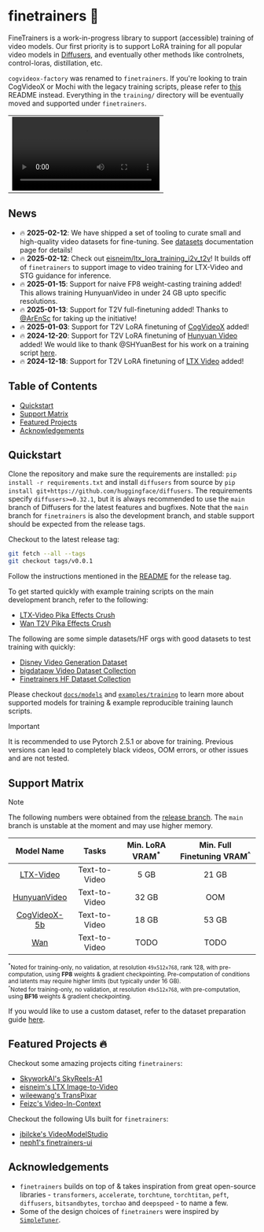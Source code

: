 # finetrainers 🧪

FineTrainers is a work-in-progress library to support (accessible) training of video models. Our first priority is to support LoRA training for all popular video models in [Diffusers](https://github.com/huggingface/diffusers), and eventually other methods like controlnets, control-loras, distillation, etc.

`cogvideox-factory` was renamed to `finetrainers`. If you're looking to train CogVideoX or Mochi with the legacy training scripts, please refer to [this](./training/README.md) README instead. Everything in the `training/` directory will be eventually moved and supported under `finetrainers`.

<table align="center">
<tr>
  <td align="center"><video src="https://github.com/user-attachments/assets/aad07161-87cb-4784-9e6b-16d06581e3e5">Your browser does not support the video tag.</video></td>
</tr>
</table>

## News

- 🔥 **2025-02-12**: We have shipped a set of tooling to curate small and high-quality video datasets for fine-tuning. See [datasets](./docs/dataset/README.md) documentation page for details!
- 🔥 **2025-02-12**: Check out [eisneim/ltx_lora_training_i2v_t2v](https://github.com/eisneim/ltx_lora_training_i2v_t2v/)! It builds off of `finetrainers` to support image to video training for LTX-Video and STG guidance for inference.
- 🔥 **2025-01-15**: Support for naive FP8 weight-casting training added! This allows training HunyuanVideo in under 24 GB upto specific resolutions.
- 🔥 **2025-01-13**: Support for T2V full-finetuning added! Thanks to [@ArEnSc](https://github.com/ArEnSc) for taking up the initiative!
- 🔥 **2025-01-03**: Support for T2V LoRA finetuning of [CogVideoX](https://huggingface.co/docs/diffusers/main/api/pipelines/cogvideox) added!
- 🔥 **2024-12-20**: Support for T2V LoRA finetuning of [Hunyuan Video](https://huggingface.co/docs/diffusers/main/api/pipelines/hunyuan_video) added! We would like to thank @SHYuanBest for his work on a training script [here](https://github.com/huggingface/diffusers/pull/10254).
- 🔥 **2024-12-18**: Support for T2V LoRA finetuning of [LTX Video](https://huggingface.co/docs/diffusers/main/api/pipelines/ltx_video) added!

## Table of Contents

- [Quickstart](#quickstart)
- [Support Matrix](#support-matrix)
- [Featured Projects](#featured-projects)
- [Acknowledgements](#acknowledgements)

## Quickstart

Clone the repository and make sure the requirements are installed: `pip install -r requirements.txt` and install `diffusers` from source by `pip install git+https://github.com/huggingface/diffusers`. The requirements specify `diffusers>=0.32.1`, but it is always recommended to use the `main` branch of Diffusers for the latest features and bugfixes. Note that the `main` branch for `finetrainers` is also the development branch, and stable support should be expected from the release tags.

Checkout to the latest release tag:

```bash
git fetch --all --tags
git checkout tags/v0.0.1
```

Follow the instructions mentioned in the [README](https://github.com/a-r-r-o-w/finetrainers/tree/v0.0.1) for the release tag.

To get started quickly with example training scripts on the main development branch, refer to the following:
- [LTX-Video Pika Effects Crush](./examples/training/sft/ltx_video/crush_smol_lora/)
- [Wan T2V Pika Effects Crush](./examples/training/sft/wan/crush_smol_lora/)

The following are some simple datasets/HF orgs with good datasets to test training with quickly:
- [Disney Video Generation Dataset](https://huggingface.co/datasets/Wild-Heart/Disney-VideoGeneration-Dataset)
- [bigdatapw Video Dataset Collection](https://huggingface.co/bigdata-pw)
- [Finetrainers HF Dataset Collection](https://huggingface.co/finetrainers)

Please checkout [`docs/models`](./docs/models/) and [`examples/training`](./examples/training/) to learn more about supported models for training & example reproducible training launch scripts.

> [!IMPORTANT] 
> It is recommended to use Pytorch 2.5.1 or above for training. Previous versions can lead to completely black videos, OOM errors, or other issues and are not tested.

## Support Matrix

> [!NOTE]
> The following numbers were obtained from the [release branch](https://github.com/a-r-r-o-w/finetrainers/tree/v0.0.1). The `main` branch is unstable at the moment and may use higher memory.

<div align="center">

| **Model Name**                                 | **Tasks**     | **Min. LoRA VRAM<sup>*</sup>**     | **Min. Full Finetuning VRAM<sup>^</sup>**     |
|:----------------------------------------------:|:-------------:|:----------------------------------:|:---------------------------------------------:|
| [LTX-Video](./docs/models/ltx_video.md)        | Text-to-Video | 5 GB                               | 21 GB                                         |
| [HunyuanVideo](./docs/models/hunyuan_video.md) | Text-to-Video | 32 GB                              | OOM                                           |
| [CogVideoX-5b](./docs/models/cogvideox.md)     | Text-to-Video | 18 GB                              | 53 GB                                         |
| [Wan](./docs/models/wan.md)                    | Text-to-Video | TODO                               | TODO                                          |

</div>

<sub><sup>*</sup>Noted for training-only, no validation, at resolution `49x512x768`, rank 128, with pre-computation, using **FP8** weights & gradient checkpointing. Pre-computation of conditions and latents may require higher limits (but typically under 16 GB).</sub><br/>
<sub><sup>^</sup>Noted for training-only, no validation, at resolution `49x512x768`, with pre-computation, using **BF16** weights & gradient checkpointing.</sub>

If you would like to use a custom dataset, refer to the dataset preparation guide [here](./docs/dataset/README.md).

## Featured Projects 🔥

Checkout some amazing projects citing `finetrainers`:
- [SkyworkAI's SkyReels-A1](https://github.com/SkyworkAI/SkyReels-A1)
- [eisneim's LTX Image-to-Video](https://github.com/eisneim/ltx_lora_training_i2v_t2v/)
- [wileewang's TransPixar](https://github.com/wileewang/TransPixar)
- [Feizc's Video-In-Context](https://github.com/feizc/Video-In-Context)

Checkout the following UIs built for `finetrainers`:
- [jbilcke's VideoModelStudio](https://github.com/jbilcke-hf/VideoModelStudio)
- [neph1's finetrainers-ui](https://github.com/neph1/finetrainers-ui)

## Acknowledgements

* `finetrainers` builds on top of & takes inspiration from great open-source libraries - `transformers`, `accelerate`, `torchtune`, `torchtitan`, `peft`, `diffusers`, `bitsandbytes`, `torchao` and `deepspeed` - to name a few.
* Some of the design choices of `finetrainers` were inspired by [`SimpleTuner`](https://github.com/bghira/SimpleTuner).
